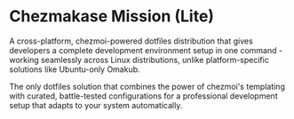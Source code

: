# Chezmakase Mission (Lite)

A cross-platform, chezmoi-powered dotfiles distribution that gives developers a
complete development environment setup in one command - working seamlessly
across Linux distributions, unlike platform-specific solutions like Ubuntu-only Omakub.

The only dotfiles solution that combines the power of chezmoi's templating
with curated, battle-tested configurations for a professional development
setup that adapts to your system automatically.


